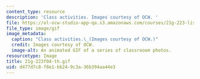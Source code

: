 ```yaml
---
content_type: resource
description: 'Class activities. Images courtesy of OCW. '
file: https://ol-ocw-studio-app-qa.s3.amazonaws.com/courses/21g-223-listening-speaking-and-pronunciation-fall-2004/d477d7c8f8e1bb249c3a36b394aa44e3_21g-223f04-th.gif
file_type: image/gif
image_metadata:
  caption: "Class activities.\_(Images courtesy of OCW.)"
  credit: Images courtesy of OCW.
  image-alt: An animated GIF of a series of classrooom photos.
resourcetype: Image
title: 21g-223f04-th.gif
uid: d477d7c8-f8e1-bb24-9c3a-36b394aa44e3
---
```


